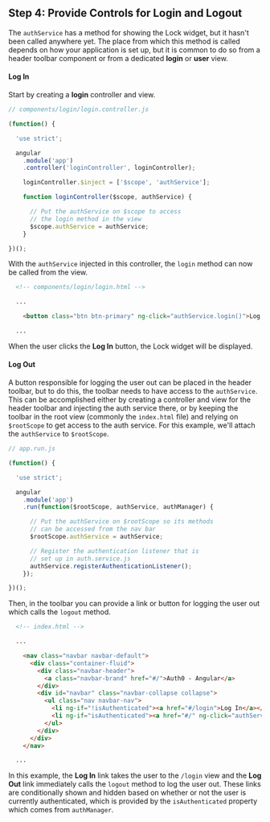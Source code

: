 ## Step 4: Provide Controls for Login and Logout

The `authService` has a method for showing the Lock widget, but it hasn't been called anywhere yet. The place from which this method is called depends on how your application is set up, but it is common to do so from a header toolbar component or from a dedicated **login** or **user** view.

#### Log In

Start by creating a **login** controller and view.

```js
// components/login/login.controller.js

(function() {

  'use strict';

  angular
    .module('app')
    .controller('loginController', loginController);

    loginController.$inject = ['$scope', 'authService'];

    function loginController($scope, authService) {

      // Put the authService on $scope to access
      // the login method in the view
      $scope.authService = authService;
    }

})();
```

With the `authService` injected in this controller, the `login` method can now be called from the view.

```html
  <!-- components/login/login.html -->

  ...

    <button class="btn btn-primary" ng-click="authService.login()">Log In</button>

  ...
```

When the user clicks the **Log In** button, the Lock widget will be displayed.

#### Log Out

A button responsible for logging the user out can be placed in the header toolbar, but to do this, the toolbar needs to have access to the `authService`. This can be accomplished either by creating a controller and view for the header toolbar and injecting the auth service there, or by keeping the toolbar in the root view (commonly the `index.html` file) and relying on `$rootScope` to get access to the auth service. For this example, we'll attach the `authService` to `$rootScope`.

```js
// app.run.js

(function() {

  'use strict';

  angular
    .module('app')
    .run(function($rootScope, authService, authManager) {

      // Put the authService on $rootScope so its methods
      // can be accessed from the nav bar
      $rootScope.authService = authService;

      // Register the authentication listener that is
      // set up in auth.service.js
      authService.registerAuthenticationListener();
    });

})();
```

Then, in the toolbar you can provide a link or button for logging the user out which calls the `logout` method.

```html
  <!-- index.html -->

  ...

    <nav class="navbar navbar-default">
      <div class="container-fluid">
        <div class="navbar-header">
          <a class="navbar-brand" href="#/">Auth0 - Angular</a>
        </div>
        <div id="navbar" class="navbar-collapse collapse">
          <ul class="nav navbar-nav">
            <li ng-if="!isAuthenticated"><a href="#/login">Log In</a></li>
            <li ng-if="isAuthenticated"><a href="#/" ng-click="authService.logout()">Log Out</a></li>
          </ul>
        </div>
      </div>
    </nav>

  ...
```

In this example, the **Log In** link takes the user to the `/login` view and the **Log Out** link immediately calls the `logout` method to log the user out. These links are conditionally shown and hidden based on whether or not the user is currently authenticated, which is provided by the `isAuthenticated` property which comes from `authManager`.
